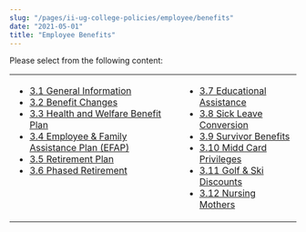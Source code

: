 ```yaml
---
slug: "/pages/ii-ug-college-policies/employee/benefits"
date: "2021-05-01"
title: "Employee Benefits"
---
```


Please select from the following content:

<table>

<tbody>

<tr valign="top">

<td>

- [3.1 General Information](/pages/ii-ug-college-policies/employee/benefits/general-info)
- [3.2 Benefit Changes](/pages/ii-ug-college-policies/employee/benefits/benefit-changes)
- [3.3 Health and Welfare Benefit Plan](/pages/ii-ug-college-policies/employee/benefits/health-welfard)
- [3.4 Employee & Family Assistance Plan (EFAP)](/pages/ii-ug-college-policies/employee/benefits/efap)
- [3.5 Retirement Plan](/pages/ii-ug-college-policies/employee/benefits/retirement)
- [3.6 Phased Retirement](/pages/ii-ug-college-policies/employee/benefits/phased-ret)

</td>

<td>

- [3.7 Educational Assistance](/pages/ii-ug-college-policies/employee/benefits/educational-assistance)
- [3.8 Sick Leave Conversion](/pages/ii-ug-college-policies/employee/benefits/sick-leave-conversion)
- [3.9 Survivor Benefits](/pages/ii-ug-college-policies/employee/benefits/survivor-benefits)
- [3.10 Midd Card Privileges](/pages/ii-ug-college-policies/employee/benefits/midd-card-priveleges)
- [3.11 Golf & Ski Discounts](/pages/ii-ug-college-policies/employee/benefits/discounts)
- [3.12 Nursing Mothers](/pages/ii-ug-college-policies/employee/benefits/nursing-mothers)

</td>

</tr>

</tbody>

</table>
